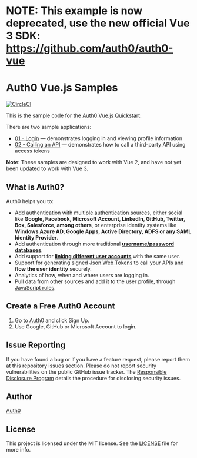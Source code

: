 # NOTE: This example is now deprecated, use the new official Vue 3 SDK: https://github.com/auth0/auth0-vue

# Auth0 Vue.js Samples

[![CircleCI](https://circleci.com/gh/auth0-samples/auth0-vue-samples.svg?style=svg)](https://circleci.com/gh/auth0-samples/auth0-vue-samples)

This is the sample code for the [Auth0 Vue.js Quickstart](https://auth0.com/docs/quickstart/spa/vuejs).

There are two sample applications:

- [01 - Login](./01-Login) — demonstrates logging in and viewing profile information
- [02 - Calling an API](./02-Calling-an-API) — demonstrates how to call a third-party API using access tokens

**Note**: These samples are designed to work with Vue 2, and have not yet been updated to work with Vue 3.

## What is Auth0?

Auth0 helps you to:

- Add authentication with [multiple authentication sources](https://docs.auth0.com/identityproviders), either social like **Google, Facebook, Microsoft Account, LinkedIn, GitHub, Twitter, Box, Salesforce, among others**, or enterprise identity systems like **Windows Azure AD, Google Apps, Active Directory, ADFS or any SAML Identity Provider**.
- Add authentication through more traditional **[username/password databases](https://docs.auth0.com/mysql-connection-tutorial)**.
- Add support for **[linking different user accounts](https://docs.auth0.com/link-accounts)** with the same user.
- Support for generating signed [Json Web Tokens](https://docs.auth0.com/jwt) to call your APIs and **flow the user identity** securely.
- Analytics of how, when and where users are logging in.
- Pull data from other sources and add it to the user profile, through [JavaScript rules](https://docs.auth0.com/rules).

## Create a Free Auth0 Account

1. Go to [Auth0](https://auth0.com/signup) and click Sign Up.
2. Use Google, GitHub or Microsoft Account to login.

## Issue Reporting

If you have found a bug or if you have a feature request, please report them at this repository issues section. Please do not report security vulnerabilities on the public GitHub issue tracker. The [Responsible Disclosure Program](https://auth0.com/whitehat) details the procedure for disclosing security issues.

## Author

[Auth0](https://auth0.com)

## License

This project is licensed under the MIT license. See the [LICENSE](./LICENSE) file for more info.
